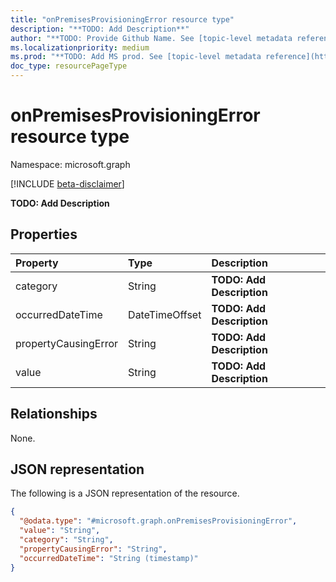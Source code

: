 ```yaml
---
title: "onPremisesProvisioningError resource type"
description: "**TODO: Add Description**"
author: "**TODO: Provide Github Name. See [topic-level metadata reference](https://msgo.azurewebsites.net/add/document/guidelines/metadata.html#topic-level-metadata)**"
ms.localizationpriority: medium
ms.prod: "**TODO: Add MS prod. See [topic-level metadata reference](https://msgo.azurewebsites.net/add/document/guidelines/metadata.html#topic-level-metadata)**"
doc_type: resourcePageType
---
```


# onPremisesProvisioningError resource type

Namespace: microsoft.graph

[!INCLUDE [beta-disclaimer](../../includes/beta-disclaimer.md)]

**TODO: Add Description**

## Properties
|Property|Type|Description|
|:---|:---|:---|
|category|String|**TODO: Add Description**|
|occurredDateTime|DateTimeOffset|**TODO: Add Description**|
|propertyCausingError|String|**TODO: Add Description**|
|value|String|**TODO: Add Description**|

## Relationships
None.

## JSON representation
The following is a JSON representation of the resource.
<!-- {
  "blockType": "resource",
  "@odata.type": "microsoft.graph.onPremisesProvisioningError"
}
-->
``` json
{
  "@odata.type": "#microsoft.graph.onPremisesProvisioningError",
  "value": "String",
  "category": "String",
  "propertyCausingError": "String",
  "occurredDateTime": "String (timestamp)"
}
```

